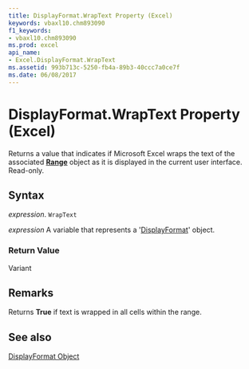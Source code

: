 ```yaml
---
title: DisplayFormat.WrapText Property (Excel)
keywords: vbaxl10.chm893090
f1_keywords:
- vbaxl10.chm893090
ms.prod: excel
api_name:
- Excel.DisplayFormat.WrapText
ms.assetid: 993b713c-5250-fb4a-89b3-40ccc7a0ce7f
ms.date: 06/08/2017
---
```



# DisplayFormat.WrapText Property (Excel)

Returns a value that indicates if Microsoft Excel wraps the text of the associated  **[Range](Excel.Range(objec).md)** object as it is displayed in the current user interface. Read-only.


## Syntax

 _expression_. `WrapText`

 _expression_ A variable that represents a '[DisplayFormat](Excel.DisplayFormat.md)' object.


### Return Value

Variant


## Remarks

Returns  **True** if text is wrapped in all cells within the range.


## See also


[DisplayFormat Object](Excel.DisplayFormat.md)

